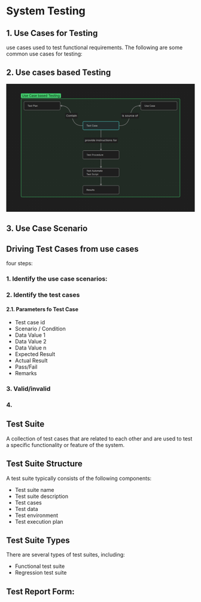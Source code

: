 # System Testing
## 1. Use Cases for Testing
use cases used to test functional requirements. The following are some common use cases for testing:

## 2. Use cases based Testing
![Use Case based testing diagram](useCaseTesting.png)



## 3. Use Case Scenario


## Driving Test Cases from use cases
four steps:
### 1. Identify the use case scenarios: 

### 2. Identify the test cases 
#### 2.1. Parameters fo Test Case
* Test case id
* Scenario / Condition
* Data Value 1
* Data Value 2
* Data Value n
* Expected Result
* Actual Result
* Pass/Fail
* Remarks

### 3. Valid/invalid
### 4. 

## Test Suite
A collection of test cases that are related to each other and are used to test a specific functionality or feature of the system.
## Test Suite Structure
A test suite typically consists of the following components:
* Test suite name
* Test suite description
* Test cases
* Test data
* Test environment
* Test execution plan
## Test Suite Types
There are several types of test suites, including:
* Functional test suite
* Regression test suite

## Test Report Form:
